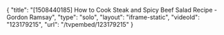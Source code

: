 {
    "title": "[1508440185] How to Cook Steak and Spicy Beef Salad Recipe - Gordon Ramsay",
    "type": "solo",
    "layout": "iframe-static",
    "videoId": "123179215",
    "url": "\/tvpembed\/123179215"
}